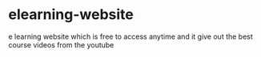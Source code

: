# elearning-website
e learning website which is free to access anytime and it give out the best course videos from the youtube
